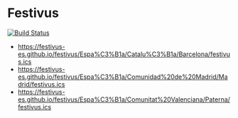 # Festivus

[![Build Status](https://travis-ci.com/festivus-es/festivus.svg?branch=master)](https://travis-ci.com/festivus-es/festivus)

- https://festivus-es.github.io/festivus/Espa%C3%B1a/Catalu%C3%B1a/Barcelona/festivus.ics
- https://festivus-es.github.io/festivus/Espa%C3%B1a/Comunidad%20de%20Madrid/Madrid/festivus.ics
- https://festivus-es.github.io/festivus/Espa%C3%B1a/Comunitat%20Valenciana/Paterna/festivus.ics
